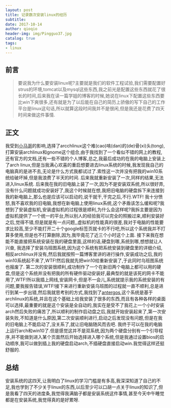```yaml
---
layout: post
title: 记录数次安装linux的经历
subtitle:  
date: 2017-10-14 
author: qioqio
header-img: img/Pingguo37.jpg
catalog: true
tags:                             
- linux
---
```


## 前言
>要说我为什么要安装linux呢?主要就是我们的软件工程试验,我们需要配置好strus的环境,tomcat以及mysql这些东西,我之前光是配置这些东西就花了很长的时间,后来我在读一篇学姐的博客的时候,她说在linux下配置这些东西要比win下爽很多,还有就是为了以后能在自己的简历上骄傲的写下自己的工作平台是linux这句话,所以就算这段时间我并不是很闲,但是我还是花费了四天时间来做这件事情.


## 正文
我受到[小马哥](http://qwertier.cn)的影响,选择了arcchlinux这个难(cao)啃(dan)的(de)骨(xi)头(tong),打算安装archlinux和gnome这个组合,由于我找到了一个看似不错的网上的教程,还有官方的文档,还有一些不错的个人博客,总之,我最后成功的在我的电脑上安装上了arch linux,但是当我满心欢喜的重启想要进去linux系统的时候,我发现我自己的电脑真的是进不去,无论是什么方式我都试过了.索性这一次并没有把我的win10系统给破坏掉,但是我浪费了半天的时间.
后来我就重新安装了一次,同样的结果,无法进入linux系统.
后来我在我的旧电脑上装了一次,因为不是安装双系统,所以很好弄,没有什么问题就成功安装好了,我这个时候就在想,我把旧电脑的硬盘拆下来连接到我的新电脑上,那么也是应该可以启动的,说干就干,干完之后,不行.WTF!
我十分愤怒,我不喜欢我的旧电脑,我想在新电脑上使用linux系统,这个矛盾该怎么缓和呢?我想到了安装虚拟机,安装虚拟机的过程很是顺利,为什么会这样呢?我拆主要是因为虚拟机提供了一个统一的平台,所以别人的经验我可以完全的照搬过来,顺利安装好之后,觉得不错,但是就是有一点问题,,虚拟机的性能真的很差,我对于电脑的性能要求比较高,至少不能打开二十个google标签页就卡的不行吧,所以这个系统我并不打算多使用,但是也不打算删除,因为,我毕竟花了近三个小时这个上面.
接下来我在想能不能直接把系统安装在我的硬盘里面,这样的话,硬盘到哪,系统到哪,想想就让人兴奋,	我选择了安装乌班图系统,因为这个系统有把系统安装到硬盘里的详细介绍,相反archlinux并没有,然后我就按照一篇博客里讲的进行操作,安装成功之后,我的win10系统起不来了,WTF!然后我就先把win10给重新安装了,于此同时乌班图系统也报废了.
第二次的安装很顺利,成功制作了一个在新旧两个电脑上都可以用的硬盘,但是这个系统并没有把我的所有硬件驱动安装好,最典型的就是该死的网卡不能用了,WTF!所以我插上网线,安装网卡,但是不一会儿,系统就提示我的系统安装的有问题,要我报告错误,WTF!接下来进行重新安装乌班图的过程就一直不顺利,总是进行到某一步出错,然后我就思考别的方式,我找到了[antergos](https://antergos.com/),这个系统是基于archlinux的系统,并且在这个基础上给我安装了很多的东西,而且有各种各样的桌面可以选择,最重要的就是这个安装是全自动的,我实在是受不了我花上一个小时安装arch然后失败的痛苦了,所以顺利的制作启动盘之后,我就开始安装起来了,第一次安装失败,不知道是什么原因,第二次安装顺利进行,启动之后发现没有问题,但是在我的旧电脑上不能启动了,没关系了,就让旧电脑随风而去吧.
我终于可以在我的电脑上运行arch和win10了.但是感觉这并不是双系统,因为两个硬盘分别有一个引导程序,并不能做到进入某个页面然后开始选择进入哪个系统,但是我通过设置bios的启动顺序,我可以做到插上我的硬盘启动arch,不插硬盘直接启动win.我觉得这样还挺舒服的.
	
## 总结

安装系统的这四天,让我明白了linux的学习门槛是有多高,我深深知道了自己的不足,我也学到了不少关于linux的东西,以后至少可以口胡一点关于linux的知识了,但是我看了四天的进度条,我觉得我满脑子都是安装系统这件事情,甚至今天中午睡觉都是在安装系统,我觉得真的是好累呀.
